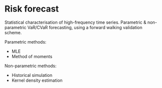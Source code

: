 # Risk forecast

Statistical characterisation of high-frequency time series. Parametric & non-parametric VaR/CVaR forecasting, using a forward walking validation scheme.

Parametric methods:
- MLE
- Method of moments

Non-parametric methods:  
- Historical simulation  
- Kernel density estimation
